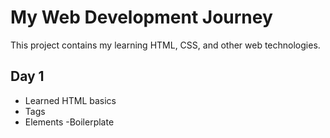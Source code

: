 # My Web Development Journey
This project contains my learning HTML, CSS, and other web technologies.

## Day 1
- Learned HTML basics
- Tags
- Elements
 -Boilerplate
